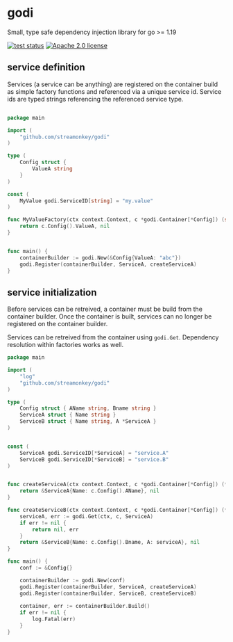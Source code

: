 # godi

Small, type safe dependency injection library for go >= 1.19


[![test status](https://github.com/streamonkey/godi/actions/workflows/tests.yml/badge.svg?branch=main "test status")](https://github.com/streamonkey/godi/actions)
[![Apache 2.0 license](https://img.shields.io/badge/license-apache2-brightgreen.svg)](https://opensource.org/licenses/Apache-2.0)

## service definition

Services (a service can be anything) are registered on the container build as simple factory functions and referenced via a unique service id. Service ids are typed strings referencing the referenced service type.


```go

package main

import (
    "github.com/streamonkey/godi"
)

type (
    Config struct {
        ValueA string
    }
)

const (
    MyValue godi.ServiceID[string] = "my.value"
)

func MyValueFactory(ctx context.Context, c *godi.Container[*Config]) (string, error) {
    return c.Config().ValueA, nil
}


func main() {
    containerBuilder := godi.New(&Config{ValueA: "abc"})
    godi.Register(containerBuilder, ServiceA, createServiceA)
}

```

## service initialization

Before services can be retreived, a container must be build from the container builder. Once the container is built, services can no longer be registered on the container builder.

Services can be retreived from the container using `godi.Get`. 
Dependency resolution within factories works as well.


```go
package main

import (
    "log"
    "github.com/streamonkey/godi"
)

type (
    Config struct { AName string, Bname string }
    ServiceA struct { Name string }
    ServiceB struct { Name string, A *ServiceA }
)


const (
    ServiceA godi.ServiceID[*ServiceA] = "service.A"
    ServiceB godi.ServiceID[*ServiceB] = "service.B"
)


func createServiceA(ctx context.Context, c *godi.Container[*Config]) (*ServiceA, error) {
    return &ServiceA{Name: c.Config().AName}, nil
}

func createServiceB(ctx context.Context, c *godi.Container[*Config]) (*ServiceB, error) {
    serviceA, err := godi.Get(ctx, c, ServiceA)
    if err != nil {
        return nil, err
    }
    return &ServiceB{Name: c.Config().Bname, A: serviceA}, nil
}

func main() {
    conf := &Config{}

    containerBuilder := godi.New(conf)
    godi.Register(containerBuilder, ServiceA, createServiceA)
    godi.Register(containerBuilder, ServiceB, createServiceB)
    
    container, err := containerBuilder.Build()
    if err != nil {
        log.Fatal(err)
    }
}
```
